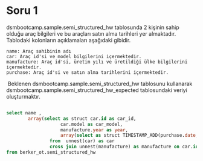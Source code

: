 # Soru 1
dsmbootcamp.sample.semi_structured_hw tablosunda 2 kişinin sahip olduğu araç bilgileri ve bu araçları satın alma tarihleri yer almaktadır. Tablodaki kolonların açıklamaları aşağıdaki gibidir. ​

    name: Araç sahibinin adı
    car: Araç id'si ve model bilgilerini içermektedir.
    manufacture: Araç id'si, üretim yılı ve üretildiği ülke bilgilerini içermektedir.
    purchase: Araç id'si ve satın alma tarihlerini içermektedir.

​ Beklenen dsmbootcamp.sample.semi_structured_hw tablosunu kullanarak dsmbootcamp.sample.semi_structured_hw_expected tablosundaki veriyi oluşturmaktır.



~~~  SQL 

select name ,
        array(select as struct car.id as car_id,
                    car.model as car_model,
                    manufacture.year as year, 
                    array(select as struct TIMESTAMP_ADD(purchase.date, INTERVAL 3 HOUR)  from unnest(purchase) AS purchase)
                from  unnest(car) as car
                cross join unnest(manufacture) as manufacture on car.id = manufacture.id ) as newStruct, 
from berker_ot.semi_structured_hw



~~~ 
